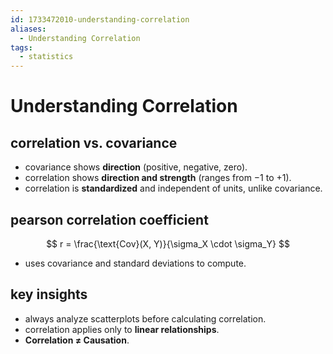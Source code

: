 ```yaml
---
id: 1733472010-understanding-correlation
aliases:
  - Understanding Correlation
tags:
  - statistics
---
```


# Understanding Correlation

## correlation vs. covariance
  - covariance shows **direction** (positive, negative, zero).
  - correlation shows **direction and strength** (ranges from $-1$ to $+1$).
  - correlation is **standardized** and independent of units, unlike covariance.

## pearson correlation coefficient 
$$
r = \frac{\text{Cov}(X, Y)}{\sigma_X \cdot \sigma_Y}
$$
- uses covariance and standard deviations to compute.

## key insights
  - always analyze scatterplots before calculating correlation.
  - correlation applies only to **linear relationships**.
  - **Correlation ≠ Causation**.
